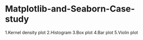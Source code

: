 # Matplotlib-and-Seaborn-Case-study
1.Kernel density plot
2.Histogram
3.Box plot
4.Bar plot
5.Violin plot
